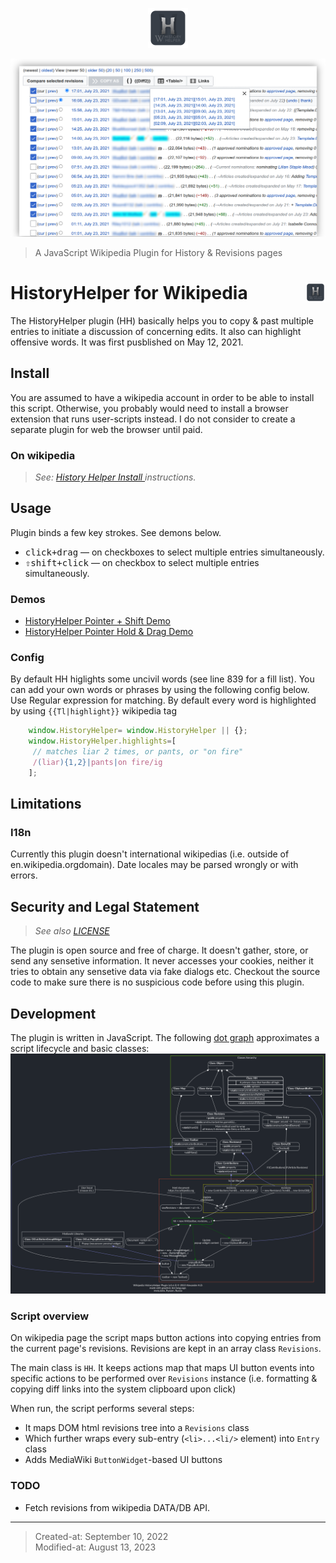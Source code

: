 <p align="center"><img align="" height="64" src="img/historyhelper-logo.svg"/></p>

![HistoryHelper Demo](./img/historyhelper-revisions.png)
> A JavaScript Wikipedia Plugin for History & Revisions pages

# HistoryHelper for Wikipedia  <img align="right" height="32" src="img/historyhelper-logo.svg"/>
The HistoryHelper plugin (HH) basically helps you to copy & past multiple entries to initiate a discussion of concerning edits. It also can highlight offensive words. It was first pusblished on May 12, 2021.

## Install
You are assumed to have a wikipedia account in order to be able to install this script. Otherwise, you probably would need to install a browser extension that runs user-scripts instead. I do not consider to create a separate plugin for web the browser until paid.

### On wikipedia

> *See: [History Helper Install ](https://en.wikipedia.org/wiki/User:Alexander_Davronov/HistoryHelper#Install) instructions.*


## Usage
Plugin binds a few key strokes. See demons below.
* <kbd>click+drag</kbd> — on checkboxes to select multiple entries simultaneously.
* <kbd>⇧shift+click</kbd> — on checkbox to select multiple entries simultaneously.

### Demos
* <a href="./videos/HistoryHelper Pointer + Shift Demo.mp4">HistoryHelper Pointer + Shift Demo</a>
* <a href="./videos/HistoryHelper Pointer Hold & Drag Demo.mp4">HistoryHelper Pointer Hold & Drag Demo</a>

### Config

By default HH higlights some uncivil words (see line 839 for a fill list). You can add your own words or phrases by using the following config below. Use Regular expression for matching. By default every word is highlighted by using `{{Tl|highlight}}` wikipedia tag

```js
    window.HistoryHelper= window.HistoryHelper || {}; 
    window.HistoryHelper.highlights=[
     // matches liar 2 times, or pants, or "on fire" 
     /(liar){1,2}|pants|on fire/ig
    ];
```
## Limitations

### I18n
Currently this plugin doesn't international wikipedias (i.e. outside of en.wikipedia.orgdomain). Date locales may be parsed wrongly or with errors. 

## Security and Legal Statement
> _See also [LICENSE](./LICENSE)_

The plugin is open source and free of charge. It doesn't gather, store, or send any sensetive information. It never accesses your cookies, neither it tries to obtain any sensetive data via fake dialogs etc. Checkout the source code to make sure there is no suspicious code before using this plugin.


## Development
The plugin is written in JavaScript. The following [dot graph] approximates a script lifecycle and basic classes:
![Project LifeCycle](img/Wikipedia.HistoryHelper.gv.svg)

[dot graph]: "https://www.graphviz.org/"

### Script overview
On wikipedia page the script maps button actions into copying entries from the current page's revisions. Revisions are kept in an array class `Revisions`.

The main class is `HH`. It keeps actions map that maps UI button events into specific actions to be performed over `Revisions` instance (i.e. formatting & copying diff links into the system clipboard upon click)

When run, the script performs several steps:
* It maps DOM html revisions tree into a `Revisions` class
* Which further wraps every sub-entry (`<li>...<li/>` element) into `Entry` class
* Adds MediaWiki `ButtonWidget`-based UI buttons


### TODO
* Fetch revisions from wikipedia DATA/DB API.

-----
> Created-at: September 10, 2022</br>
> Modified-at: August 13, 2023
